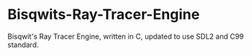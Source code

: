 # Bisqwits-Ray-Tracer-Engine
Bisqwit's Ray Tracer Engine, written in C, updated to use SDL2 and C99 standard.
